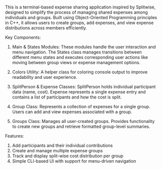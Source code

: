 This is a terminal-based expense sharing application inspired by Splitwise, designed to simplify the process of managing shared expenses among individuals and groups. Built using Object-Oriented Programming principles in C++, it allows users to create groups, add expenses, and view expense distributions across members efficiently.

Key Components:

1) Main & States Modules: These modules handle the user interaction and menu navigation. The States class manages transitions between different menu states and executes corresponding user actions like moving between group views or expense management options.

2) Colors Utility: A helper class for coloring console output to improve readability and user experience.

3) SplitPerson & Expense Classes: SplitPerson holds individual participant data (name, cost).
Expense represents a single expense entry and contains a list of participants and how the cost is split.

4) Group Class: Represents a collection of expenses for a single group. Users can add and view expenses associated with a group.

5) Groups Class: Manages all user-created groups. Provides functionality to create new groups and retrieve formatted group-level summaries.

Features:

1. Add participants and their individual contributions
2. Create and manage multiple expense groups
3. Track and display split-wise cost distribution per group
4. Simple CLI-based UI with support for menu-driven navigation
